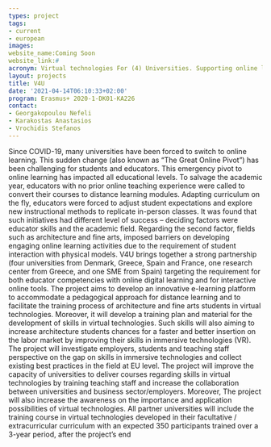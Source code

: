 ```yaml
---
types: project
tags:
- current
- european
images:
website_name:Coming Soon
website_link:#
acronym: Virtual technologies For (4) Universities. Supporting online learning with virtual technologies
layout: projects
title: V4U
date: '2021-04-14T06:10:33+02:00'
program: Erasmus+ 2020-1-DK01-KA226
contact: 
- Georgakopoulou Nefeli
- Karakostas Anastasios
- Vrochidis Stefanos
---
```

<p>
Since COVID-19, many universities have been forced to switch to online learning. This sudden change (also known as “The Great Online Pivot”) has been challenging for students and educators. This emergency pivot to online learning has impacted all educational levels. To salvage the academic year, educators with no prior online teaching experience were called to convert their courses to distance learning modules. Adapting curriculum on the fly, educators were forced to adjust student expectations and explore new instructional methods to replicate in-person classes. It was found that such initiatives had different level of success – deciding factors were educator skills and the academic field. Regarding the second factor, fields such as architecture and fine arts, imposed barriers on developing engaging online learning activities due to the requirement of student interaction with physical models. V4U brings together a strong partnership (four universities from Denmark, Greece, Spain and France, one research center from Greece, and one SME from Spain) targeting the requirement for both educator competencies with online digital learning and for interactive online tools. The project aims to develop an innovative e-learning platform to accommodate a pedagogical approach for distance learning and to facilitate the training process of architecture and fine arts students in virtual technologies. Moreover, it will develop a training plan and material for the development of skills in virtual technologies. Such skills will also aiming to increase architecture students chances for a faster and better insertion on the labor market by improving their skills in immersive technologies (VR). The project will investigate employers, students and teaching staff perspective on the gap on skills in immersive technologies and collect existing best practices in the field at EU level. The project will improve the capacity of universities to deliver courses regarding skills in virtual technologies by training teaching staff and increase the collaboration between universities and business sector/employers. Moreover, The project will also increase the awareness on the importance and application possibilities of virtual technologies. All partner universities will include the training course in virtual technologies developed in their facultative / extracurricular curriculum with an expected 350 participants trained over a 3-year period, after the project’s end
</p>

